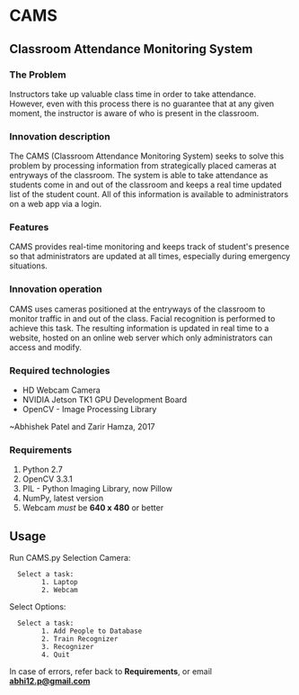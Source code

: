 # CAMS
## Classroom Attendance Monitoring System

### **The Problem**

Instructors take up valuable class time in order to take attendance. However, even with this process there is no guarantee that at any given moment, the instructor is aware of who is present in the classroom.
      
### **Innovation description**

The CAMS (Classroom Attendance Monitoring System) seeks to solve this problem by processing information from strategically placed cameras at entryways of the classroom. The system is able to take attendance as students come in and out of the classroom and keeps a real time updated list of the student count. All of this information is available to administrators on a web app via a login.

### **Features**

CAMS provides real-time monitoring and keeps track of student's presence so that administrators are updated at all times, especially during emergency situations. 

### **Innovation operation**

CAMS uses cameras positioned at the entryways of the classroom to monitor traffic in and out of the class. Facial recognition is performed to achieve this task. The resulting information is updated in real time to a website, hosted on an online web server which only administrators can access and modify. 

### **Required technologies**

* HD Webcam Camera
* NVIDIA Jetson TK1 GPU Development Board
* OpenCV - Image Processing Library

~Abhishek Patel and Zarir Hamza, 2017
### Requirements
1. Python 2.7
2. OpenCV 3.3.1
3. PIL - Python Imaging Library, now Pillow
4. NumPy, latest version
5. Webcam *must* be **640 x 480** or better

## Usage
Run CAMS.py 
Selection Camera:
      
      Select a task:
            1. Laptop
            2. Webcam 
Select Options:

      Select a task:
            1. Add People to Database
            2. Train Recognizer
            3. Recognizer
            4. Quit  
In case of errors, refer back to **Requirements**, or email **abhi12.p@gmail.com**

